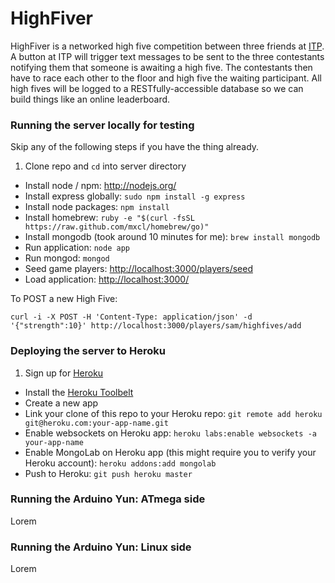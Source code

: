 # HighFiver

HighFiver is a networked high five competition between three friends at [ITP](http://itp.nyu.edu). A button at ITP will trigger text messages to be sent to the three contestants notifying them that someone is awaiting a high five. The contestants then have to race each other to the floor and high five the waiting participant. All high fives will be logged to a RESTfully-accessible database so we can build things like an online leaderboard.

### Running the server locally for testing

Skip any of the following steps if you have the thing already.

1. Clone repo and `cd` into server directory
* Install node / npm: <http://nodejs.org/>
* Install express globally: `sudo npm install -g express`
* Install node packages: `npm install`
* Install homebrew: `ruby -e "$(curl -fsSL https://raw.github.com/mxcl/homebrew/go)"`
* Install mongodb (took around 10 minutes for me): `brew install mongodb`
* Run application: `node app`
* Run mongod: `mongod`
* Seed game players: <http://localhost:3000/players/seed>
* Load application: <http://localhost:3000/>

To POST a new High Five: 
```
curl -i -X POST -H 'Content-Type: application/json' -d '{"strength":10}' http://localhost:3000/players/sam/highfives/add
```

### Deploying the server to Heroku

1. Sign up for [Heroku](https://id.heroku.com/signup/www-home-top)
* Install the [Heroku Toolbelt](https://toolbelt.herokuapp.com/)
* Create a new app
* Link your clone of this repo to your Heroku repo: `git remote add heroku git@heroku.com:your-app-name.git` 
* Enable websockets on Heroku app: `heroku labs:enable websockets -a your-app-name`
* Enable MongoLab on Heroku app (this might require you to verify your Heroku account): `heroku addons:add mongolab`
* Push to Heroku: `git push heroku master`

### Running the Arduino Yun: ATmega side

Lorem

### Running the Arduino Yun: Linux side

Lorem

